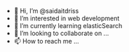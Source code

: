 - 👋 Hi, I’m @saidaitdriss
- 👀 I’m interested in web development
- 🌱 I’m currently learning elasticSearch
- 💞️ I’m looking to collaborate on ...
- 📫 How to reach me ...

<!---
saidaitdriss/saidaitdriss is a ✨ special ✨ repository because its `README.md` (this file) appears on your GitHub profile.
You can click the Preview link to take a look at your changes.
--->

